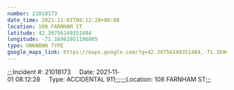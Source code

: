 ```yaml
---
number: 21018173
date_time: 2021-11-01T08:12:28+00:00
location: 108 FARNHAM ST
latitude: 42.39756149351484
longitude: -71.16962951196805
type: UNKNOWN TYPE
google_maps_link: https://maps.google.com/?q=42.39756149351484,-71.16962951196805
---
```


;;;Incident #: 21018173     Date: 2021‐11‐01 08:12:28     Type: ACCIDENTAL 911;;;;;;Location: 108 FARNHAM ST;;;
